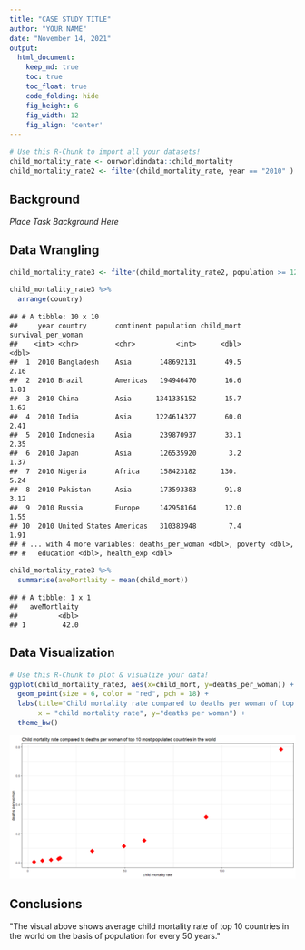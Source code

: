 ```yaml
---
title: "CASE STUDY TITLE"
author: "YOUR NAME"
date: "November 14, 2021"
output:
  html_document:  
    keep_md: true
    toc: true
    toc_float: true
    code_folding: hide
    fig_height: 6
    fig_width: 12
    fig_align: 'center'
---
```







```r
# Use this R-Chunk to import all your datasets!
child_mortality_rate <- ourworldindata::child_mortality
child_mortality_rate2 <- filter(child_mortality_rate, year == "2010" )
```

## Background

_Place Task Background Here_

## Data Wrangling


```r
child_mortality_rate3 <- filter(child_mortality_rate2, population >= 126535920) 
```


```r
child_mortality_rate3 %>% 
  arrange(country)
```

```
## # A tibble: 10 x 10
##     year country       continent population child_mort survival_per_woman
##    <int> <chr>         <chr>          <int>      <dbl>              <dbl>
##  1  2010 Bangladesh    Asia       148692131       49.5               2.16
##  2  2010 Brazil        Americas   194946470       16.6               1.81
##  3  2010 China         Asia      1341335152       15.7               1.62
##  4  2010 India         Asia      1224614327       60.0               2.41
##  5  2010 Indonesia     Asia       239870937       33.1               2.35
##  6  2010 Japan         Asia       126535920        3.2               1.37
##  7  2010 Nigeria       Africa     158423182      130.                5.24
##  8  2010 Pakistan      Asia       173593383       91.8               3.12
##  9  2010 Russia        Europe     142958164       12.0               1.55
## 10  2010 United States Americas   310383948        7.4               1.91
## # ... with 4 more variables: deaths_per_woman <dbl>, poverty <dbl>,
## #   education <dbl>, health_exp <dbl>
```


```r
child_mortality_rate3 %>% 
  summarise(aveMortlaity = mean(child_mort))
```

```
## # A tibble: 1 x 1
##   aveMortlaity
##          <dbl>
## 1         42.0
```

## Data Visualization


```r
# Use this R-Chunk to plot & visualize your data!
ggplot(child_mortality_rate3, aes(x=child_mort, y=deaths_per_woman)) +
  geom_point(size = 6, color = "red", pch = 18) +
  labs(title="Child mortality rate compared to deaths per woman of top 10 most populated countries in the world", 
       x = "child mortality rate", y="deaths per woman") +
  theme_bw()
```

![](Task05-01_files/figure-html/plot_data-1.png)<!-- -->

## Conclusions
"The visual above shows average child mortality rate of top 10 countries in the world on the basis of population for every 50 years."
